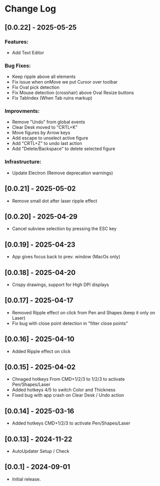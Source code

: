 # Change Log

## [0.0.22] - 2025-05-25
### Features:
- Add Text Editor

### Bug Fixes:
- Keep ripple above all elements
- Fix issue when onMove we put Cursor over toolbar
- Fix Oval pick detection
- Fix Mouse detection (crosshair) above Oval Resize buttons
- Fix TabIndex (When Tab ruins markup)


### Improvments:
- Remove "Undo" from global events
- Clear Desk moved to "CRTL+K"
- Move figures by Arrow keys
- Add escape to unselect active figure
- Add "CRTL+Z" to undo last action
- Add "Delete/Backspace" to delete selected figure

### Infrastructure:
- Update Electron (Remove deprecation warnings)

## [0.0.21] - 2025-05-02
- Remove small dot after laser ripple effect

## [0.0.20] - 2025-04-29
- Cancel subview selection by pressing the ESC key

## [0.0.19] - 2025-04-23
- App gives focus back to prev. window (MacOs only)

## [0.0.18] - 2025-04-20
- Crispy drawings, support for High DPI displays

## [0.0.17] - 2025-04-17
- Removed Ripple effect on click from Pen and Shapes (keep it only on Laser)
- Fix bug with close point detection in "filter close points"

## [0.0.16] - 2025-04-10
- Added Ripple effect on click

## [0.0.15] - 2025-04-02
- Chnaged hotkeys From CMD+1/2/3 to 1/2/3 to activate Pen/Shapes/Laser
- Added hotkeys 4/5 to switch Color and Thickness
- Fixed bug with app crash on Clear Desk / Undo action

## [0.0.14] - 2025-03-16
- Added hotkeys CMD+1/2/3 to activate Pen/Shapes/Laser

## [0.0.13] - 2024-11-22
- AutoUpdater Setup / Check

## [0.0.1] - 2024-09-01
- Initial release.
